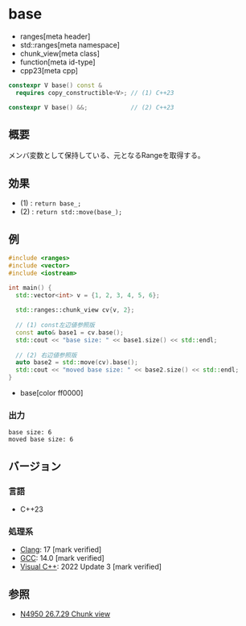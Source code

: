 # base
* ranges[meta header]
* std::ranges[meta namespace]
* chunk_view[meta class]
* function[meta id-type]
* cpp23[meta cpp]

```cpp
constexpr V base() const &
  requires copy_constructible<V>; // (1) C++23

constexpr V base() &&;            // (2) C++23
```

## 概要

メンバ変数として保持している、元となるRangeを取得する。

## 効果

- (1) : `return base_;`
- (2) : `return std::move(base_);`

## 例
```cpp example
#include <ranges>
#include <vector>
#include <iostream>

int main() {
  std::vector<int> v = {1, 2, 3, 4, 5, 6};
  
  std::ranges::chunk_view cv{v, 2};
  
  // (1) const左辺値参照版
  const auto& base1 = cv.base();
  std::cout << "base size: " << base1.size() << std::endl;
  
  // (2) 右辺値参照版 
  auto base2 = std::move(cv).base();
  std::cout << "moved base size: " << base2.size() << std::endl;
}
```
* base[color ff0000]

### 出力
```
base size: 6
moved base size: 6
```

## バージョン
### 言語
- C++23

### 処理系
- [Clang](/implementation.md#clang): 17 [mark verified]
- [GCC](/implementation.md#gcc): 14.0 [mark verified]
- [Visual C++](/implementation.md#visual_cpp): 2022 Update 3 [mark verified]

## 参照
- [N4950 26.7.29 Chunk view](https://timsong-cpp.github.io/cppwp/n4950/range.chunk)